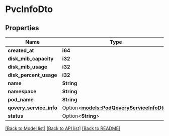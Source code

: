 # PvcInfoDto

## Properties

Name | Type | Description | Notes
------------ | ------------- | ------------- | -------------
**created_at** | **i64** |  | 
**disk_mib_capacity** | **i32** |  | 
**disk_mib_usage** | **i32** |  | 
**disk_percent_usage** | **i32** |  | 
**name** | **String** |  | 
**namespace** | **String** |  | 
**pod_name** | **String** |  | 
**qovery_service_info** | Option<[**models::PodQoveryServiceInfoDto**](PodQoveryServiceInfoDto.md)> |  | [optional]
**status** | Option<**String**> |  | [optional]

[[Back to Model list]](../README.md#documentation-for-models) [[Back to API list]](../README.md#documentation-for-api-endpoints) [[Back to README]](../README.md)


